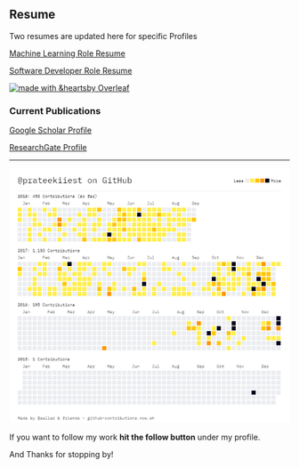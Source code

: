 ## Resume


Two resumes are updated here for specific Profiles

[Machine Learning Role Resume](https://github.com/prateekiiest/Resume/blob/master/Machine_Learning_Resume.pdf)

[Software Developer Role Resume](https://github.com/prateekiiest/Resume/blob/master/Software_Developer_Resume.pdf)

[![made with &heartsby Overleaf](https://img.shields.io/badge/made%20with%20%E2%9D%A4-by%20Overleaf-brightgreen.svg)](http://shields.io/#your-badge)


### Current Publications

[Google Scholar Profile](https://scholar.google.co.in/citations?hl=en&user=2CiQLkYAAAAJ)

[ResearchGate Profile](https://www.researchgate.net/profile/Prateek_Chanda)


---------------------------------------



![](https://github.com/prateekiiest/Resume/blob/master/contributions%20(3).png)

If you want to follow my work **hit the follow button** under my profile.

And Thanks for stopping by!
